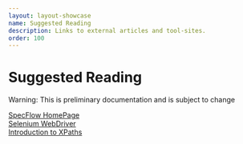 ```yaml
---
layout: layout-showcase
name: Suggested Reading
description: Links to external articles and tool-sites.
order: 100
---
```


# Suggested Reading

<p class="alert alert-warning">Warning: This is preliminary documentation and is subject to change</p>

[SpecFlow HomePage]()  
[Selenium WebDriver]()  
[Introduction to XPaths]()